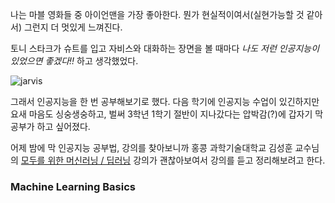 나는 마블 영화들 중 아이언맨을 가장 좋아한다. 뭔가 현실적이여서(실현가능할 것 같아서) 그런지 더 멋있게 느껴진다.

토니 스타크가 슈트를 입고 자비스와 대화하는 장면을 볼 때마다 *나도 저런 인공지능이 있었으면 좋겠다!!* 하고 생각했었다.

![jarvis](https://user-images.githubusercontent.com/76269316/117230593-66cd0780-ae58-11eb-820c-30c4800c2ec8.png)

그래서 인공지능을 한 번 공부해보기로 했다. 다음 학기에 인공지능 수업이 있긴하지만 요새 마음도 싱숭생숭하고, 벌써 3학년 1학기 절반이 지나갔다는 압박감(?)에 갑자기 막 공부가 하고 싶어졌다.

어제 밤에 막 인공지능 공부법, 강의를 찾아보니까 홍콩 과학기술대학교 김성훈 교수님의 [모두를 위한 머신러닝 / 딥러닝](http://hunkim.github.io/ml/) 강의가 괜찮아보여서 강의를 듣고 정리해보려고 한다.



### Machine Learning Basics

